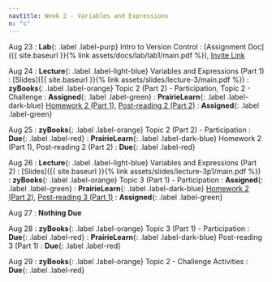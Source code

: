 ```yaml
---
navtitle: Week 2 - Variables and Expressions
n: "c"
---
```


Aug 23
: **Lab**{: .label .label-purp} Intro to Version Control
	: [Assignment Doc]({{ site.baseurl }}{% link assets/docs/lab/lab1/main.pdf %}), [Invite Link](https://classroom.github.com/a/hdmi4qND)	
	
Aug 24
: **Lecture**{: .label .label-light-blue} Variables and Expressions (Part 1)
	: [Slides]({{ site.baseurl }}{% link assets/slides/lecture-3/main.pdf %})
: **zyBooks**{: .label .label-orange} Topic 2 (Part 2) - Participation, Topic 2 - Challenge
    : **Assigned**{: .label .label-green}
: **PrairieLearn**{: .label .label-dark-blue} [Homework 2 (Part 1)](https://www.prairielearn.org/pl/course_instance/128740/assessment/2312030), [Post-reading 2 (Part 2)](https://www.prairielearn.org/pl/course_instance/128740/assessment/2313201)
    : **Assigned**{: .label .label-green}


Aug 25
: **zyBooks**{: .label .label-orange} Topic 2 (Part 2) - Participation
    : **Due**{: .label .label-red}
: **PrairieLearn**{: .label .label-dark-blue} Homework 2 (Part 1), Post-reading 2 (Part 2)
    : **Due**{: .label .label-red}


Aug 26
: **Lecture**{: .label .label-light-blue} Variables and Expressions (Part 2)
    : [Slides]({{ site.baseurl }}{% link assets/slides/lecture-3p1/main.pdf %})
: **zyBooks**{: .label .label-orange} Topic 3 (Part 1) - Participation
    : **Assigned**{: .label .label-green}
: **PrairieLearn**{: .label .label-dark-blue} [Homework 2 (Part 2)](https://www.prairielearn.org/pl/course_instance/128740/assessment/2312031), [Post-reading 3 (Part 1)](#)
    : **Assigned**{: .label .label-green}

Aug 27
: **Nothing Due**

Aug 28
: **zyBooks**{: .label .label-orange} Topic 3 (Part 1) - Participation
    : **Due**{: .label .label-red}
: **PrairieLearn**{: .label .label-dark-blue} Post-reading 3 (Part 1)
    : **Due**{: .label .label-red}

Aug 29
: **zyBooks**{: .label .label-orange} Topic 2 - Challenge Activities
    : **Due**{: .label .label-red}

